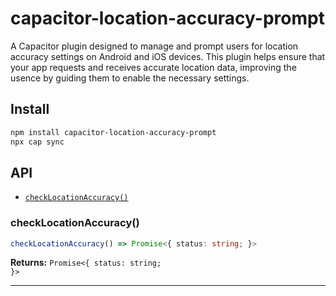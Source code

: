 # capacitor-location-accuracy-prompt

A Capacitor plugin designed to manage and prompt users for location accuracy settings on Android and iOS devices. This plugin helps ensure that your app requests and receives accurate location data, improving the usence by guiding them to enable the necessary settings.

## Install

```bash
npm install capacitor-location-accuracy-prompt
npx cap sync
```

## API
<docgen-index>

<!-- Android-only -->
* [`checkLocationAccuracy()`](#checklocationaccuracy) 

</docgen-index>

<docgen-api>
<!--Update the source file JSDoc comments and rerun docgen to update the docs below-->

### checkLocationAccuracy()

```typescript
checkLocationAccuracy() => Promise<{ status: string; }>
```

**Returns:** <code>Promise&lt;{ status: string; }&gt;</code>

--------------------

</docgen-api>
